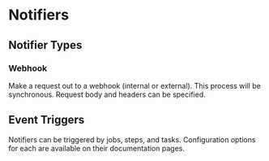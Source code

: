 # Notifiers #

## Notifier Types ##

### Webhook ###

Make a request out to a webhook (internal or external).  This process will be synchronous.  Request body and headers can be specified.

## Event Triggers ##

Notifiers can be triggered by jobs, steps, and tasks.  Configuration options for each are available on their documentation pages.
